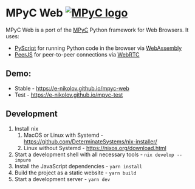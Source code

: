 # MPyC Web [![MPyC logo](https://raw.githubusercontent.com/lschoe/mpyc/master/images/MPyC_Logo.svg)](https://github.com/lschoe/mpyc)

MPyC Web is a port of the [MPyC](https://github.com/lschoe/mpyc) Python framework for Web Browsers.
It uses:
- [PyScript](github.com/pyscript/pyscript) for running Python code in the browser via [WebAssembly](https://webassembly.org/)
-   [PeerJS](https://github.com/peers/peerjs) for peer-to-peer connections via [WebRTC](https://webrtc.org/)


## Demo:

- Stable - https://e-nikolov.github.io/mpyc-web
- Test - https://e-nikolov.github.io/mpyc-test


## Development

1. Install nix
   1. MacOS or Linux with Systemd - https://github.com/DeterminateSystems/nix-installer/
   2. Linux without Systemd - https://nixos.org/download.html
2. Start a development shell with all necessary tools - `nix develop --impure`
3. Install the JavaScript dependencies - `yarn install`
4. Build the project as a static website - `yarn build`
5. Start a development server - `yarn dev`
